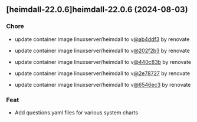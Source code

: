 

## [heimdall-22.0.6]heimdall-22.0.6 (2024-08-03)

### Chore



- update container image linuxserver/heimdall to v[@ab4ddf3](https://github.com/ab4ddf3) by renovate

- update container image linuxserver/heimdall to v[@202f2b3](https://github.com/202f2b3) by renovate

- update container image linuxserver/heimdall to v[@440c83b](https://github.com/440c83b) by renovate

- update container image linuxserver/heimdall to v[@2e78727](https://github.com/2e78727) by renovate

- update container image linuxserver/heimdall to v[@6546ec3](https://github.com/6546ec3) by renovate

### Feat



- Add questions.yaml files for various system charts
